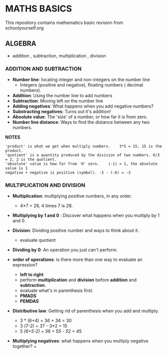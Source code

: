 # MATHS BASICS

This repository contains mathematics basic revision from schoolyourself.org 

## ALGEBRA

* addition , subtraction, multiplication , division

### ADDITION AND SUBTRACTION
* **Number line**: locating integer and non-integers on the number line  
  + Integers (positive and negative), floating numbers ( decimal numbers).  
* **Addition**: Using the number line to add numbers
* **Subtraction**: Moving left on the number line
* **Adding negatives**: What happens when you add negative numbers?
* **Substracting negatives**: Turns out it's addition!
* **Absolute value**: The 'size' of a number, or how far it is from zero.
* **Number line distance**: Ways to find the distance between any two numbers.

**NOTES**
```
'product' is what we get when multiply numbers.    3*5 = 15, 15 is the product.
'quotient' is a quantity produced by the division of two numbers. 6/3 = 2, 2 is the quotient.
'absolute' value is how far from '0' zero.    |-1| = 1, the absolute value is 1
negative + negative is positive (symbol). -3 - (-6) = -3 
```

### MULTIPLICATION AND DIVISION
* **Multiplication**: multiplying positive numbers, in any order.
  + 4*7 = 28, 4 times 7 is 28.  
* **Multiplying by 1 and 0** : Discover what happens when you multiply by 1 and 0.
* **Division**: Dividing positive number and ways to think about it.
  + evaluate quotient
* **Dividing by 0**: An operation you just can't perform.

* **order of operations**: is there more than one way to evaluate an expression?
	+ **left to right**
	+ perform **multiplication** and **division** before **addition** and **subtraction**.
	+ evaluate what's in parenthesis first.
	+ **PMADS**
	+ **PEMDAS**
* **Distributive law**: Getting rid of parenthesis when you add and multiply.  
	+ 3 * (6+4) = 3*6 + 3*4 = 30  
	+ 3 *(7-2) = 3*7 - 3*2 = 15  
	+ 5 *(6+5-2) = 5*6 + 5*5 - 5*2 = 45  
* **Multiplying negatives**: what happens when you multiply  negative together?
	+

	
